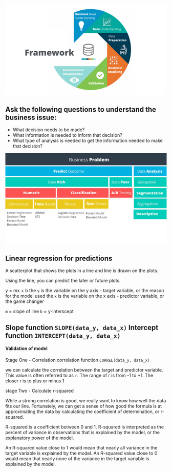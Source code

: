 <img src="crisp-dm-framework.jpeg">

## Ask the following questions to  understand the business issue:
* What decision needs to be made?
* What information is needed to inform that decision?
* What type of analysis is needed to get the information needed to make that decision?

<img src="methodology-map.jpg">

## Linear regression for predictions

A scatterplot that shows the plots in a line and line is drawn on the plots.

Using the line, you can predict the later or future plots.

y = mx + b
the `y` is the variable on the y axis - target variable, or the reason for the model used
the `x` is the variable on the x axis - predictor variable, or the game changer

`m` = slope of line
`b` = y-interscept

Slope function    `SLOPE(data_y, data_x)`
Intercept function    `INTERCEPT(data_y, data_x)`
---

#### Validation of model

Stage One - Correlation
correlation function `CORREL(data_y, data_x)`

we can calculate the correlation between the target and predictor variable. 
This value is often referred to as `r`. 
The range of r is from -1 to +1. 
The closer r is to plus or minus 1

stage Two - Calculate r-squared

While a strong correlation is good, we really want to know how well the data fits our line. 
Fortunately, we can get a sense of how good the formula is at approximating the data by calculating the coefficient of determination, or r-squared. 

R-squared is a coefficient between 0 and 1. 
R-squared is interpreted as the percent of variance in observations that is explained by the model, or the explanatory power of the model. 

An R-squared value close to 1 would mean that nearly all variance in the target variable is explained by the model. 
An R-squared value close to 0 would mean that nearly none of the variance in the target variable is explained by the model.

